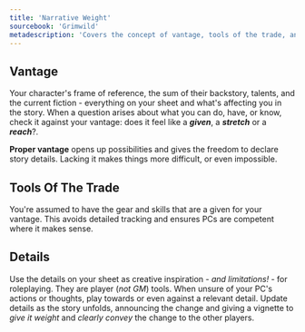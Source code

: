 ```yaml
---
title: 'Narrative Weight'
sourcebook: 'Grimwild'
metadescription: 'Covers the concept of vantage, tools of the trade, and how character details influence narrative possibilities and roleplaying in the Moxie system.'
---
```


## Vantage

Your character's frame of reference, the sum of their backstory, talents, and the current fiction - everything on your sheet and what's affecting you in the story. When a question arises about what you can do, have, or know, check it against your vantage: does it feel like a **_given_**, a **_stretch_** or a **_reach_**?.

**Proper vantage** opens up possibilities and gives the freedom to declare story details. Lacking it makes things more difficult, or even impossible.

## Tools Of The Trade

You're assumed to have the gear and skills that are a given for your vantage. This avoids detailed tracking and ensures PCs are competent where it makes sense.

## Details

Use the details on your sheet as creative inspiration - _and limitations!_ - for roleplaying. They are player (_not GM_) tools. When unsure of your PC's actions or thoughts, play towards or even against a relevant detail. Update details as the story unfolds, announcing the change and giving a vignette to _give it weight_ and _clearly convey_ the change to the other players.
